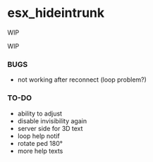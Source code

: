 # esx_hideintrunk
WIP

WIP

### BUGS ####
- not working after reconnect (loop problem?)



### TO-DO ###
- ability to adjust
- disable invisibility again
- server side for 3D text
- loop help notif
- rotate ped 180°
- more help texts
